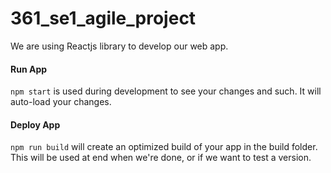 # 361_se1_agile_project
We are using Reactjs library to develop our web app.

#### Run App 
`npm start` is used during development to see your changes and such. It will auto-load your changes. 


#### Deploy App
`npm run build` 
will create an optimized build of your app in the build folder. This will be used at end when we're done, or if we want to test a version.
